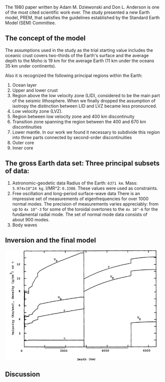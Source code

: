 The 1980 paper written by Adam M. Dziewonski and Don L. Anderson is one of the most cited scientific work ever. The study presented a new Earth model, PREM, that satisfies the guidelines established by the Standard Earth Model (SEM) Committee. 

## The concept of the model
The assumptions used in the study as the trial starting value includes the oceanic crust covers two-thirds of the Earth's surface and the average depth to the Moho is 19 km for the average Earth (11 km under the oceans 35 km under continents). 

Also it is recognized the following principal regions within the Earth:
1. Ocean layer
2. Upper and lower crust
3. Region above the low velocity zone (LID), considered to be the main part of the seismic lithosphere. When we finally dropped the assumption of isotropy the distinction between LID and LVZ became less pronounced.
4. Low velocity zone (LVZ).
5. Region between low velocity zone and 400 km discontinuity
6. Transition zone spanning the region between the 400 and 670 km discontinuities
7. Lower mantle. In our work we found it necessary to subdivide this region into three parts connected by second-order discontinuities
8. Outer core
9. Inner core

## The gross Earth data set: Three principal subsets of data:
1. Astronomic-geodetic data
Radius of the Earth: `6371 km`. Mass: `5.974x10^24 kg`. I/MR^2: `0.3308`. These values were used as constraints.
2. Free oscillation and long-period surface-wave data
There is an impressive set of measurements of eigenfrequencies for over 1000 normal modes. The precision of measurements varies appreciably: from up to `4x 10^-3` for some of the toroidal overtones to the `4x 10^-6`  for the fundamental radial mode.
The set of normal mode data consists of about 900 modes. 
3. Body waves

##

##

## Inversion and the final model

![The PREM Model](https://github.com/aimanyongki/blog/blob/master/assets/images/PREM.png)
## Discussion
